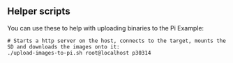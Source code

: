 ## Helper scripts

You can use these to help with uploading binaries to the Pi
Example:

```
# Starts a http server on the host, connects to the target, mounts the SD and downloads the images onto it:
./upload-images-to-pi.sh root@localhost p30314
```

